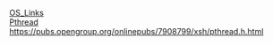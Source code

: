 [OS_Links](https://www.emertxe.com/content/linux-internals/) <br>
[Pthread](https://pubs.opengroup.org/onlinepubs/7908799/xsh/pthread.h.html)
https://pubs.opengroup.org/onlinepubs/7908799/xsh/pthread.h.html
